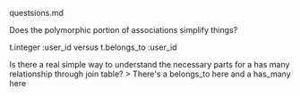 questsions.md

Does the polymorphic portion of associations simplify things?

t.integer :user_id versus t.belongs_to :user_id

Is there a real simple way to understand the necessary parts for a has many relationship through join table?
    > There's a belongs_to here and a has_many here

